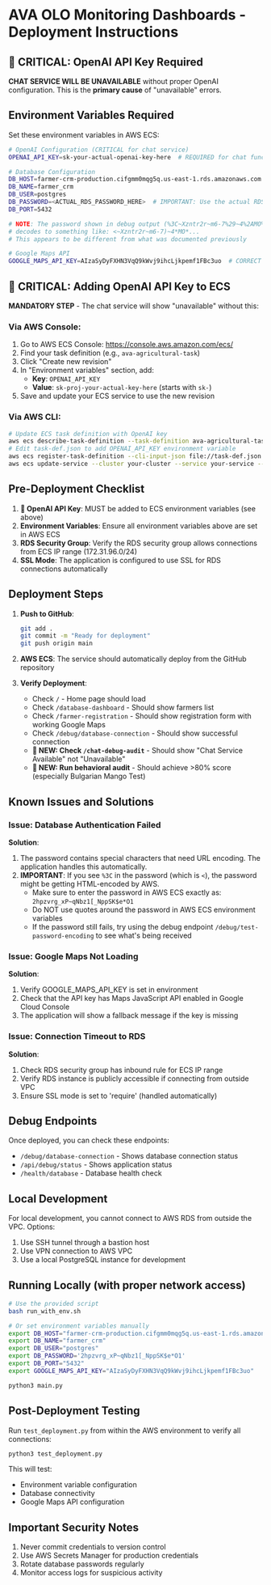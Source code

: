 # AVA OLO Monitoring Dashboards - Deployment Instructions

## 🚨 CRITICAL: OpenAI API Key Required

**CHAT SERVICE WILL BE UNAVAILABLE** without proper OpenAI configuration. This is the **primary cause** of "unavailable" errors.

## Environment Variables Required

Set these environment variables in AWS ECS:

```bash
# OpenAI Configuration (CRITICAL for chat service)
OPENAI_API_KEY=sk-your-actual-openai-key-here  # REQUIRED for chat functionality

# Database Configuration
DB_HOST=farmer-crm-production.cifgmm0mqg5q.us-east-1.rds.amazonaws.com
DB_NAME=farmer_crm
DB_USER=postgres
DB_PASSWORD=<ACTUAL_RDS_PASSWORD_HERE>  # IMPORTANT: Use the actual RDS password!
DB_PORT=5432

# NOTE: The password shown in debug output (%3C~Xzntr2r~m6-7%29~4%2AMO%2...) 
# decodes to something like: <~Xzntr2r~m6-7)~4*MO*...
# This appears to be different from what was documented previously

# Google Maps API
GOOGLE_MAPS_API_KEY=AIzaSyDyFXHN3VqQ9kWvj9ihcLjkpemf1FBc3uo  # CORRECT WORKING KEY!
```

## 🔑 CRITICAL: Adding OpenAI API Key to ECS

**MANDATORY STEP** - The chat service will show "unavailable" without this:

### Via AWS Console:
1. Go to AWS ECS Console: https://console.aws.amazon.com/ecs/
2. Find your task definition (e.g., `ava-agricultural-task`)
3. Click "Create new revision"
4. In "Environment variables" section, add:
   - **Key**: `OPENAI_API_KEY`
   - **Value**: `sk-proj-your-actual-key-here` (starts with `sk-`)
5. Save and update your ECS service to use the new revision

### Via AWS CLI:
```bash
# Update ECS task definition with OpenAI key
aws ecs describe-task-definition --task-definition ava-agricultural-task --query 'taskDefinition' > task-def.json
# Edit task-def.json to add OPENAI_API_KEY environment variable
aws ecs register-task-definition --cli-input-json file://task-def.json
aws ecs update-service --cluster your-cluster --service your-service --task-definition ava-agricultural-task:NEW_REVISION
```

## Pre-Deployment Checklist

1. **🔑 OpenAI API Key**: MUST be added to ECS environment variables (see above)
2. **Environment Variables**: Ensure all environment variables above are set in AWS ECS
3. **RDS Security Group**: Verify the RDS security group allows connections from ECS IP range (172.31.96.0/24)
4. **SSL Mode**: The application is configured to use SSL for RDS connections automatically

## Deployment Steps

1. **Push to GitHub**:
   ```bash
   git add .
   git commit -m "Ready for deployment"
   git push origin main
   ```

2. **AWS ECS**: The service should automatically deploy from the GitHub repository

3. **Verify Deployment**:
   - Check `/` - Home page should load
   - Check `/database-dashboard` - Should show farmers list
   - Check `/farmer-registration` - Should show registration form with working Google Maps
   - Check `/debug/database-connection` - Should show successful connection
   - **🔑 NEW: Check `/chat-debug-audit`** - Should show "Chat Service Available" not "Unavailable"
   - **🧠 NEW: Run behavioral audit** - Should achieve >80% score (especially Bulgarian Mango Test)

## Known Issues and Solutions

### Issue: Database Authentication Failed
**Solution**: 
1. The password contains special characters that need URL encoding. The application handles this automatically.
2. **IMPORTANT**: If you see `%3C` in the password (which is `<`), the password might be getting HTML-encoded by AWS. 
   - Make sure to enter the password in AWS ECS exactly as: `2hpzvrg_xP~qNbz1[_NppSK$e*O1`
   - Do NOT use quotes around the password in AWS ECS environment variables
   - If the password still fails, try using the debug endpoint `/debug/test-password-encoding` to see what's being received

### Issue: Google Maps Not Loading
**Solution**: 
1. Verify GOOGLE_MAPS_API_KEY is set in environment
2. Check that the API key has Maps JavaScript API enabled in Google Cloud Console
3. The application will show a fallback message if the key is missing

### Issue: Connection Timeout to RDS
**Solution**:
1. Check RDS security group has inbound rule for ECS IP range
2. Verify RDS instance is publicly accessible if connecting from outside VPC
3. Ensure SSL mode is set to 'require' (handled automatically)

## Debug Endpoints

Once deployed, you can check these endpoints:

- `/debug/database-connection` - Shows database connection status
- `/api/debug/status` - Shows application status
- `/health/database` - Database health check

## Local Development

For local development, you cannot connect to AWS RDS from outside the VPC. Options:
1. Use SSH tunnel through a bastion host
2. Use VPN connection to AWS VPC
3. Use a local PostgreSQL instance for development

## Running Locally (with proper network access)

```bash
# Use the provided script
bash run_with_env.sh

# Or set environment variables manually
export DB_HOST="farmer-crm-production.cifgmm0mqg5q.us-east-1.rds.amazonaws.com"
export DB_NAME="farmer_crm"
export DB_USER="postgres"
export DB_PASSWORD='2hpzvrg_xP~qNbz1[_NppSK$e*O1'
export DB_PORT="5432"
export GOOGLE_MAPS_API_KEY="AIzaSyDyFXHN3VqQ9kWvj9ihcLjkpemf1FBc3uo"

python3 main.py
```

## Post-Deployment Testing

Run `test_deployment.py` from within the AWS environment to verify all connections:

```bash
python3 test_deployment.py
```

This will test:
- Environment variable configuration
- Database connectivity
- Google Maps API configuration

## Important Security Notes

1. Never commit credentials to version control
2. Use AWS Secrets Manager for production credentials
3. Rotate database passwords regularly
4. Monitor access logs for suspicious activity